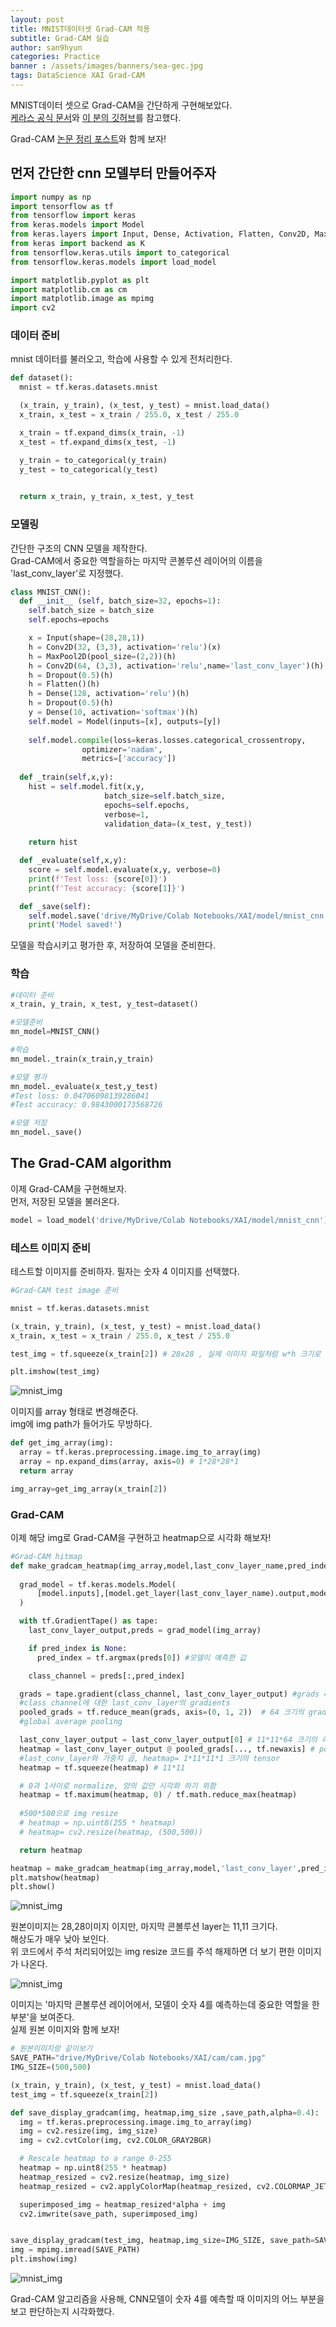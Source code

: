 ```yaml
---
layout: post
title: MNIST데이터셋 Grad-CAM 적용
subtitle: Grad-CAM 실습
author: san9hyun
categories: Practice
banner : /assets/images/banners/sea-gec.jpg
tags: DataScience XAI Grad-CAM 
---
```


MNIST데이터 셋으로 Grad-CAM을 간단하게 구현해보았다.<br>
[케라스 공식 문서](https://keras.io/examples/vision/grad_cam/)와 [이 분의 깃허브](https://github.com/jaekookang/mnist-grad-cam/blob/master/mnist_grad_cam.ipynb)를 참고했다.<br>

Grad-CAM [논문 정리 포스트](https://predictorssh.github.io/paper/2022/03/23/Grad-CAM.html)와 함께 보자!

## 먼저 간단한 cnn 모델부터 만들어주자

```python
import numpy as np
import tensorflow as tf
from tensorflow import keras
from keras.models import Model
from keras.layers import Input, Dense, Activation, Flatten, Conv2D, MaxPool2D, Dropout
from keras import backend as K
from tensorflow.keras.utils import to_categorical
from tensorflow.keras.models import load_model

import matplotlib.pyplot as plt
import matplotlib.cm as cm
import matplotlib.image as mpimg
import cv2
```
### 데이터 준비
mnist 데이터를 불러오고, 학습에 사용할 수 있게 전처리한다.<br>

```python
def dataset():
  mnist = tf.keras.datasets.mnist

  (x_train, y_train), (x_test, y_test) = mnist.load_data()
  x_train, x_test = x_train / 255.0, x_test / 255.0

  x_train = tf.expand_dims(x_train, -1)
  x_test = tf.expand_dims(x_test, -1)

  y_train = to_categorical(y_train)
  y_test = to_categorical(y_test)
  

  return x_train, y_train, x_test, y_test
```
### 모델링
간단한 구조의 CNN 모델을 제작한다.<br>
Grad-CAM에서 중요한 역할을하는 마지막 콘볼루션 레이어의 이름을 'last_conv_layer'로 지정했다.

```python
class MNIST_CNN():
  def __init__ (self, batch_size=32, epochs=1):
    self.batch_size = batch_size
    self.epochs=epochs

    x = Input(shape=(28,28,1))
    h = Conv2D(32, (3,3), activation='relu')(x)
    h = MaxPool2D(pool_size=(2,2))(h)
    h = Conv2D(64, (3,3), activation='relu',name='last_conv_layer')(h) 
    h = Dropout(0.5)(h)
    h = Flatten()(h)
    h = Dense(128, activation='relu')(h)
    h = Dropout(0.5)(h)
    y = Dense(10, activation='softmax')(h)
    self.model = Model(inputs=[x], outputs=[y])
  
    self.model.compile(loss=keras.losses.categorical_crossentropy,
                optimizer='nadam',
                metrics=['accuracy'])
    
  def _train(self,x,y):
    hist = self.model.fit(x,y,
                     batch_size=self.batch_size,
                     epochs=self.epochs,
                     verbose=1,
                     validation_data=(x_test, y_test))
    
    return hist

  def _evaluate(self,x,y):
    score = self.model.evaluate(x,y, verbose=0)
    print(f'Test loss: {score[0]}')
    print(f'Test accuracy: {score[1]}')

  def _save(self):
    self.model.save('drive/MyDrive/Colab Notebooks/XAI/model/mnist_cnn')
    print('Model saved!')
```
모델을 학습시키고 평가한 후, 저장하여 모델을 준비한다.
### 학습
```python
#데이터 준비
x_train, y_train, x_test, y_test=dataset()

#모델준비
mn_model=MNIST_CNN()

#학습
mn_model._train(x_train,y_train)

#모델 평가
mn_model._evaluate(x_test,y_test)
#Test loss: 0.04706098139286041
#Test accuracy: 0.9843000173568726

#모델 저장
mn_model._save()
```
## The Grad-CAM algorithm
이제 Grad-CAM을 구현해보자.<br>
먼저, 저장된 모델을 불러온다.<bt>

```python
model = load_model('drive/MyDrive/Colab Notebooks/XAI/model/mnist_cnn')
```
### 테스트 이미지 준비
테스트할 이미지를 준비하자. 필자는 숫자 4 이미지를 선택했다.<br>
```python
#Grad-CAM test image 준비

mnist = tf.keras.datasets.mnist

(x_train, y_train), (x_test, y_test) = mnist.load_data()
x_train, x_test = x_train / 255.0, x_test / 255.0

test_img = tf.squeeze(x_train[2]) # 28x28 , 실제 이미지 파일처럼 w*h 크기로 준비

plt.imshow(test_img)
```

![mnist_img](/assets/images/contents/paper/grad_cam/mnist-4.PNG)

이미지를 array 형태로 변경해준다.<br>
img에 img path가 들어가도 무방하다.<br>

```python
def get_img_array(img):
  array = tf.keras.preprocessing.image.img_to_array(img)
  array = np.expand_dims(array, axis=0) # 1*28*28*1
  return array 

img_array=get_img_array(x_train[2])
```
### Grad-CAM
이제 해당 img로 Grad-CAM을 구현하고 heatmap으로 시각화 해보자!
```python
#Grad-CAM hitmap
def make_gradcam_heatmap(img_array,model,last_conv_layer_name,pred_index=None):
  
  grad_model = tf.keras.models.Model(
      [model.inputs],[model.get_layer(last_conv_layer_name).output,model.output]
  )

  with tf.GradientTape() as tape:
    last_conv_layer_output,preds = grad_model(img_array)

    if pred_index is None:
      pred_index = tf.argmax(preds[0]) #모델이 예측한 값

    class_channel = preds[:,pred_index] 

  grads = tape.gradient(class_channel, last_conv_layer_output) #grads = 1*11*11*64 크기의 gradient tensor 
  #class channel에 대한 last_conv_layer의 gradients
  pooled_grads = tf.reduce_mean(grads, axis=(0, 1, 2))  # 64 크기의 gradient tensor
  #global average pooling

  last_conv_layer_output = last_conv_layer_output[0] # 11*11*64 크기의 레이어
  heatmap = last_conv_layer_output @ pooled_grads[..., tf.newaxis] # pooled_grads[...,tf.newaxis] = 64*1 크기의 tensor
  #last_conv_layer와 가중치 곱, heatmap= 1*11*11*1 크기의 tensor
  heatmap = tf.squeeze(heatmap) # 11*11

  # 0과 1사이로 normalize, 양의 값만 시각화 하기 위함
  heatmap = tf.maximum(heatmap, 0) / tf.math.reduce_max(heatmap)
  
  #500*500으로 img resize
  # heatmap = np.uint8(255 * heatmap)
  # heatmap= cv2.resize(heatmap, (500,500))

  return heatmap

heatmap = make_gradcam_heatmap(img_array,model,'last_conv_layer',pred_index=None)
plt.matshow(heatmap)
plt.show()
```
![mnist_img](/assets/images/contents/paper/grad_cam/heatmap.PNG)

원본이미지는 28,28이미지 이지만, 마지막 콘볼루션 layer는 11,11 크기다.<br>
해상도가 매우 낮아 보인다.<br>
위 코드에서 주석 처리되어있는 img resize 코드를 주석 해제하면 더 보기 편한 이미지가 나온다.

![mnist_img](/assets/images/contents/paper/grad_cam/resized_heatmap.PNG)

이미지는 '마지막 콘볼루션 레이어에서, 모델이 숫자 4를 예측하는데 중요한 역할을 한 부분'을 보여준다. <br>
실제 원본 이미지와 함께 보자!

```python
# 원본이미지랑 같이보기
SAVE_PATH="drive/MyDrive/Colab Notebooks/XAI/cam/cam.jpg"
IMG_SIZE=(500,500)

(x_train, y_train), (x_test, y_test) = mnist.load_data()
test_img = tf.squeeze(x_train[2])

def save_display_gradcam(img, heatmap,img_size ,save_path,alpha=0.4):
  img = tf.keras.preprocessing.image.img_to_array(img)
  img = cv2.resize(img, img_size)
  img = cv2.cvtColor(img, cv2.COLOR_GRAY2BGR)

  # Rescale heatmap to a range 0-255
  heatmap = np.uint8(255 * heatmap)
  heatmap_resized = cv2.resize(heatmap, img_size)
  heatmap_resized = cv2.applyColorMap(heatmap_resized, cv2.COLORMAP_JET)

  superimposed_img = heatmap_resized*alpha + img
  cv2.imwrite(save_path, superimposed_img)


save_display_gradcam(test_img, heatmap,img_size=IMG_SIZE, save_path=SAVE_PATH, alpha=0.8)
img = mpimg.imread(SAVE_PATH)
plt.imshow(img)
```
![mnist_img](/assets/images/contents/paper/grad_cam/mnist-gradcam.PNG)

Grad-CAM 알고리즘을 사용해, CNN모델이 숫자 4를 예측할 때 이미지의 어느 부분을 보고 판단하는지 시각화했다.<br>
